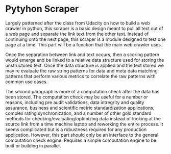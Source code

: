 Pytyhon Scraper
===============

Largely patterned after the class from Udacity on how to build a web crawler in python, this scraper is 
a basic design meant to pull all text out of a web page and separate the link text from the other text.  Instead of
continuing onto the next page, this scraper is a module designed to test one page at a time.  This part will be a function
that the main web crawler uses.

Once the separation between link and text occurs, then a scoring pattern would emerge and be linked to a relative 
data structure used for storing the unstructured text.  Once the data structure is applied and the text stored
we may re evaluate the raw string patterns for data and meta data matching patterns that perform various metrics to 
correlate the raw patterns with common use cases.

The second paragraph is more of a computation check after the data has been stored.  The computation check may be useful for
a number or reasons, including pre audit validations, data intregrity and quality assurance, business and scientific metric
standardization applications, complex rating synchronization, and a number of other gold standard methods for 
checking/evaluating/optimizing data instead of looking at the source link from a time machine laptop and reworking the
entire process.  It seems complicated but is a robustness required for any production application.  However, this part should
only be an interface to the general computation check engine.  Requires a simple computation engine to be built or
building in parallel.
